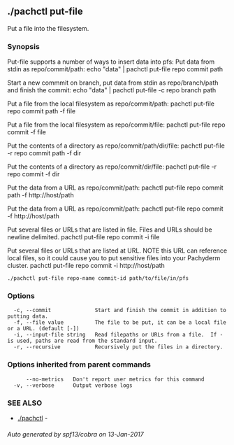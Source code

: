 ## ./pachctl put-file

Put a file into the filesystem.

### Synopsis


Put-file supports a number of ways to insert data into pfs:
Put data from stdin as repo/commit/path:
	echo "data" | pachctl put-file repo commit path

Start a new commmit on branch, put data from stdin as repo/branch/path and
finish the commit:
	echo "data" | pachctl put-file -c repo branch path

Put a file from the local filesystem as repo/commit/path:
	pachctl put-file repo commit path -f file

Put a file from the local filesystem as repo/commit/file:
	pachctl put-file repo commit -f file

Put the contents of a directory as repo/commit/path/dir/file:
	pachctl put-file -r repo commit path -f dir

Put the contents of a directory as repo/commit/dir/file:
	pachctl put-file -r repo commit -f dir

Put the data from a URL as repo/commit/path:
	pachctl put-file repo commit path -f http://host/path

Put the data from a URL as repo/commit/path:
	pachctl put-file repo commit -f http://host/path

Put several files or URLs that are listed in file.
Files and URLs should be newline delimited.
	pachctl put-file repo commit -i file

Put several files or URLs that are listed at URL.
NOTE this URL can reference local files, so it could cause you to put sensitive
files into your Pachyderm cluster.
	pachctl put-file repo commit -i http://host/path


```
./pachctl put-file repo-name commit-id path/to/file/in/pfs
```

### Options

```
  -c, --commit              Start and finish the commit in addition to putting data.
  -f, --file value          The file to be put, it can be a local file or a URL. (default [-])
  -i, --input-file string   Read filepaths or URLs from a file.  If - is used, paths are read from the standard input.
  -r, --recursive           Recursively put the files in a directory.
```

### Options inherited from parent commands

```
      --no-metrics   Don't report user metrics for this command
  -v, --verbose      Output verbose logs
```

### SEE ALSO
* [./pachctl](./pachctl.md)	 - 

###### Auto generated by spf13/cobra on 13-Jan-2017
